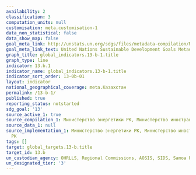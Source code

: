 ```yaml
---
availability: 2
classification: 3
computation_units: null
customisation: meta.customisation-1
data_non_statistical: false
data_show_map: false
goal_meta_link: http://unstats.un.org/sdgs/files/metadata-compilation/Metadata-Goal-13.pdf
goal_meta_link_text: United Nations Sustainable Development Goals Metadata (pdf 759kB)
graph_title: global_indicators.13-b-1.title
graph_type: line
indicator: 13.b.1
indicator_name: global_indicators.13-b-1.title
indicator_sort_order: 13-0b-01
layout: indicator
national_geographical_coverage: meta.Казахстан
permalink: /13-b-1/
published: true
reporting_status: notstarted
sdg_goal: '13'
source_active_1: true
source_compilation_1: Министерство энергетики РК, Министерство иностранных дел РК
source_data_1: null
source_implementation_1: Министерство энергетики РК, Министерство иностранных дел
  РК
tags: []
target: global_targets.13-b.title
target_id: 13.b
un_custodian_agency: OHRLLS, Regional Commissions, AOSIS, SIDS, Samoa Pathway
un_designated_tier: '3'
---
```

